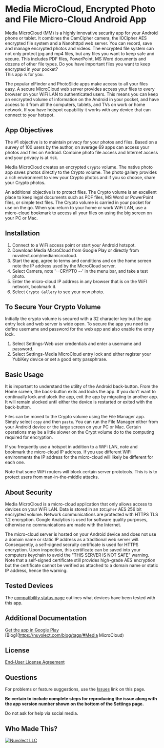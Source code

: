 Media MicroCloud, Encrypted Photo and File Micro-Cloud Android App
==================================================================

Media MicroCloud (MM) is a highly innovative security app for your Android phone or tablet. 
It combines the CamCipher camera, the IOCipher AES encrypted file system and a Nanohttpd 
web server.  You can record, save and manage encrypted photos and videos. The encrypted 
file system can not only protect jpg and mp4 files, but any files you want to keep safe 
and secure. This includes PDF files, PowerPoint, MS Word documents and dozens of other 
file types. Do you have important files you want to keep encrypted in your pocket?  
This app is for you.

The popular elFinder and PhotoSlide apps make access to all your files easy.  A secure 
MicroCloud web server provides access your files to every browser on your WiFi LAN to 
authenticated users. This means you can keep an encrypted volume of information on the 
Android in your pocket, and have access to it from all the computers, tablets, and TVs 
on work or home network. If you have hotspot capability it works with any device that 
can connect to your hotspot.

App Objectives
--------------
The #1 objective is to maintain privacy for your photos and files.
Based on a survey of 100 users by the author, on average 69 apps can access
your photos and files on Android. Combine photo file access and Internet access
and your privacy is at risk.

Media MicroCloud creates an encrypted `Crypto` volume.  The native photo app saves photos
directly to the Crypto volume. The photo gallery provides a rich environment to 
view your Crypto photos and if you so choose, share your Crypto photos.

An additional objective is to protect files.  The Crypto volume is an excellent place to keep 
legal documents such as PDF files, MS Word or PowerPoint files, or simple text files.
The Crypto volume is carried in your pocket for use on the go. When you return to your 
home or work WiFi LAN, use a micro-cloud bookmark to access all your files on using
the big screen on your PC or Mac.

Installation
------------
1. Connect to a WiFi access point or start your Android hotspot.
2. Download Media MicroCloud from Google Play or directly from nuvolect.com/mediamicrocloud.
3. Start the app, agree to terms and conditions and on the home screen note
the IP address used by the MicroCloud server.
4. Select Camera, note '--CRYPTO --' in the menu bar, and take a test photo.
5. Enter the micro-cloud IP address in any browser that is on the WiFI network, bookmark it.
6. Select `Crypto Gallery` to see your new photo.

To Secure Your Crypto Volume
----------------------------
Initially the crypto volume is secured with a 32 character key but the app entry lock and 
web server is wide open. To secure the app you need to define username and password
for the web app and also enable the entry lock.
1. Select Settings-Web user credentials and enter a username and password.
2. Select Settings-Media MicroCloud entry lock and either register your YubiKey 
device or set a good enty passphrase.

Basic Usage
-----------
It is important to understand the utility of the Android back-button. 
From the Home screen, the back-button exits and locks the app.
If you don't want to continually lock and ulock the app, exit the app
by migrating to another app.  It will remain ulocked until either the 
device is restarted or exited with the back-button.

Files can be moved to the Crypto volume using the File Manager app.
Simply select `copy` and then `paste`.
You can run the File Manager either from your Android device or the
large screen on your PC or Mac.
Certain operations may be a little slower on the Crypt volume do to the 
computing required for encryption.

If you frequently use a hotspot in addition to a WiFi LAN, note and 
bookmark the micro-cloud IP address. If you use different WiFi environments
the IP address for the micro-cloud will likely be different for each one.

Note that some WiFi routers will block certain server prototcols.  This is 
is to protect users from man-in-the-middle attacks.

About Security
--------------
Media MicroCloud is a micro-cloud application that only allows access to devices on your
WiFi LAN. Data is stored in an `IOCipher` AES 256 bit encrypted volume.
Network communications are protected with HTTPS TLS 1.2 encryption.
Google Analytics is used for software quality purposes, otherwise no 
communications are made with the Internet.

The micro-cloud server is hosted on your Android device and does not use
a domain name or static IP address as a traditional web server will.
Consequently, a self-signed secruity certificate is used for HTTPS encryption.
Upon inspection, this certificate can be saved into your computers keychain to
avoid the "THIS SERVER IS NOT SAFE" warning. Note that a self-signed certificate 
still provides high-grade AES encryption but the certificate cannot be verified as attached
to a domain name or static IP address, hence the warning.

Tested Devices
--------------
The [compatibility status page](https://nuvolect/blog/mm_supported_devices) outlines
what devices have been tested with this app.

Additional Documentation
------------------------

[Get the app in Google Play](https://play.google.com/store/apps/details?id=com.nuvolect.mediamicrocloud)  
[Blog](https://nuvolect.com/blog/tags/#Media MicroCloud)  

License
-------

[End-User License Agreement](https://nuvolect/blog/mediamicrocloud_terms) 

Questions
---------
For problems or feature suggestions, use the [Issues](https://github.com/TeamNuvolect/MediaMicroCloud/issues) link on this page.


**Be certain to include complete steps for reproducing the issue along with the app version number shown on the bottom of the Settings page.**

Do not ask for help via social media.

Who Made This?
--------------
<a href="http://nuvolect.com">![Nuvolect LLC](https://nuvolect.com/img/nuvolect_logo_name_low_59x180.png)</a>

